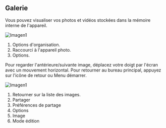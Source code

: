 ## Galerie

Vous pouvez visualiser vos photos et vidéos stockées dans la mémoire interne de l'appareil.

![Imagen1](http://static.energysistem.com/images/manuals/42499/56dd9e7f5d335.jpg) <br>

1. Options d'organisation.
2. Raccourci à l'appareil photo.
3. Options.


Pour regarder l'antérieure/suivante image, déplacez votre doigt par l'écran avec un mouvement horizontal.
Pour retourner au bureau principal, appuyez sur l'icône de retour ou Menu démarrer.

![Imagen1](http://static.energysistem.com/images/manuals/42499/56dd9e84185f6.jpg)

1. Retourner sur la liste des images.
2. Partager
3. Préférences de partage
4. Options
5. Image
6. Mode édition
